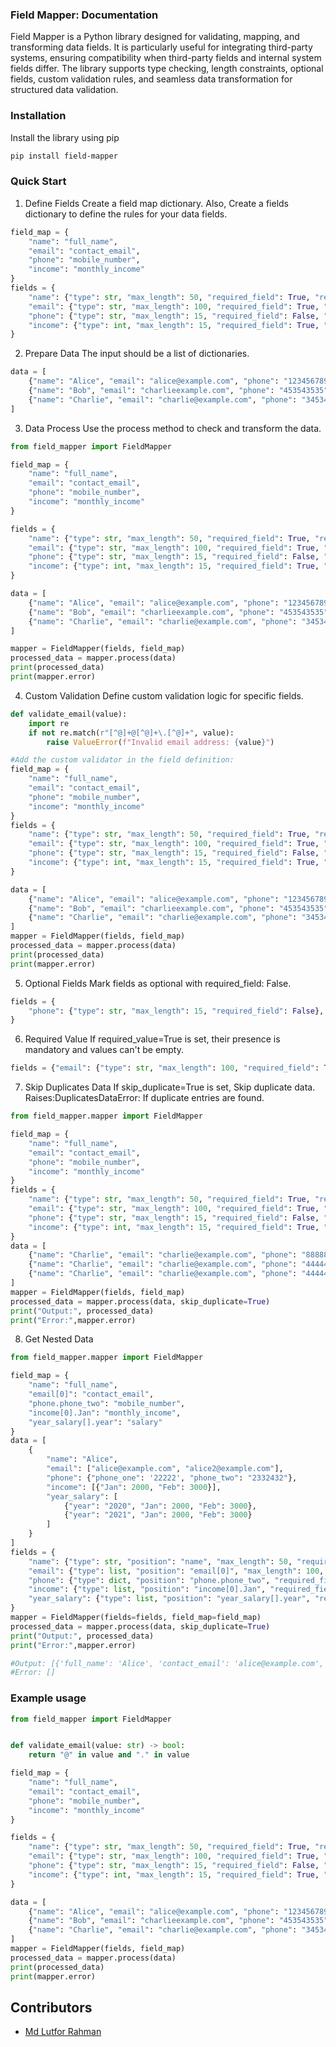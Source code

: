 ### Field Mapper: Documentation
Field Mapper is a Python library designed for validating, mapping, and transforming data fields. It is particularly useful for integrating third-party systems, ensuring compatibility when third-party fields and internal system fields differ. The library supports type checking, length constraints, optional fields, custom validation rules, and seamless data transformation for structured data validation.
### Installation
Install the library using pip
```bash
pip install field-mapper
```

### Quick Start
1. Define Fields
Create a field map dictionary.
Also, Create a fields dictionary to define the rules for your data fields.
```python
field_map = {
    "name": "full_name",
    "email": "contact_email",
    "phone": "mobile_number",
    "income": "monthly_income"
}
fields = {
    "name": {"type": str, "max_length": 50, "required_field": True, "required_value":True},
    "email": {"type": str, "max_length": 100, "required_field": True, "required_value":True},
    "phone": {"type": str, "max_length": 15, "required_field": False, "required_value":False},
    "income": {"type": int, "max_length": 15, "required_field": True, "required_value":False}
}
```

2. Prepare Data
The input should be a list of dictionaries.
```python
data = [
    {"name": "Alice", "email": "alice@example.com", "phone": "1234567890"},
    {"name": "Bob", "email": "charlieexample.com", "phone": "453543535", "income":0},
    {"name": "Charlie", "email": "charlie@example.com", "phone": "34534523", "income":0}
]
```

3. Data Process
Use the process method to check and transform the data.

```python
from field_mapper import FieldMapper

field_map = {
    "name": "full_name",
    "email": "contact_email",
    "phone": "mobile_number",
    "income": "monthly_income"
}

fields = {
    "name": {"type": str, "max_length": 50, "required_field": True, "required_value":True},
    "email": {"type": str, "max_length": 100, "required_field": True, "required_value":True},
    "phone": {"type": str, "max_length": 15, "required_field": False, "required_value":False},
    "income": {"type": int, "max_length": 15, "required_field": True, "required_value":False}
}

data = [
    {"name": "Alice", "email": "alice@example.com", "phone": "1234567890"},
    {"name": "Bob", "email": "charlieexample.com", "phone": "453543535", "income":0},
    {"name": "Charlie", "email": "charlie@example.com", "phone": "34534523", "income":0}
]

mapper = FieldMapper(fields, field_map)
processed_data = mapper.process(data)
print(processed_data)
print(mapper.error)

```

4. Custom Validation
Define custom validation logic for specific fields.

```python
def validate_email(value):  
    import re  
    if not re.match(r"[^@]+@[^@]+\.[^@]+", value):  
        raise ValueError(f"Invalid email address: {value}")  

#Add the custom validator in the field definition:
field_map = {
    "name": "full_name",
    "email": "contact_email",
    "phone": "mobile_number",
    "income": "monthly_income"
}
fields = {
    "name": {"type": str, "max_length": 50, "required_field": True, "required_value":True},
    "email": {"type": str, "max_length": 100, "required_field": True, "required_value":True, "custom": validate_email},
    "phone": {"type": str, "max_length": 15, "required_field": False, "required_value":False},
    "income": {"type": int, "max_length": 15, "required_field": True, "required_value":False}
}

data = [
    {"name": "Alice", "email": "alice@example.com", "phone": "1234567890"},
    {"name": "Bob", "email": "charlieexample.com", "phone": "453543535", "income":0},
    {"name": "Charlie", "email": "charlie@example.com", "phone": "34534523", "income":0}
]
mapper = FieldMapper(fields, field_map)
processed_data = mapper.process(data)
print(processed_data)
print(mapper.error)

```

5. Optional Fields
Mark fields as optional with required_field: False. 
```python
fields = {
    "phone": {"type": str, "max_length": 15, "required_field": False},
}

```

6. Required Value
If required_value=True is set, their presence is mandatory and values can't be empty. 
```python
fields = {"email": {"type": str, "max_length": 100, "required_field": True, "required_value":True}

```

7. Skip Duplicates Data
If skip_duplicate=True is set, Skip duplicate data. Raises:DuplicatesDataError: If duplicate entries are found. 
```python
from field_mapper.mapper import FieldMapper

field_map = {
    "name": "full_name",
    "email": "contact_email",
    "phone": "mobile_number",
    "income": "monthly_income"
}
fields = {
    "name": {"type": str, "max_length": 50, "required_field": True, "required_value":True},
    "email": {"type": str, "max_length": 100, "required_field": True, "required_value":True},
    "phone": {"type": str, "max_length": 15, "required_field": False, "required_value":False},
    "income": {"type": int, "max_length": 15, "required_field": True, "required_value":False}
}
data = [
    {"name": "Charlie", "email": "charlie@example.com", "phone": "888888", "income":0},
    {"name": "Charlie", "email": "charlie@example.com", "phone": "444444", "income":0},
    {"name": "Charlie", "email": "charlie@example.com", "phone": "444444", "income":0}
]
mapper = FieldMapper(fields, field_map)
processed_data = mapper.process(data, skip_duplicate=True)
print("Output:", processed_data)
print("Error:",mapper.error)
```
8. Get Nested Data
```python
from field_mapper.mapper import FieldMapper

field_map = {
    "name": "full_name",
    "email[0]": "contact_email",
    "phone.phone_two": "mobile_number",
    "income[0].Jan": "monthly_income",
    "year_salary[].year": "salary"
}
data = [
    {
        "name": "Alice",
        "email": ["alice@example.com", "alice2@example.com"],
        "phone": {"phone_one": '22222', "phone_two": "2332432"},
        "income": [{"Jan": 2000, "Feb": 3000}],
        "year_salary": [
            {"year": "2020", "Jan": 2000, "Feb": 3000},
            {"year": "2021", "Jan": 2000, "Feb": 3000}
        ]
    }
]
fields = {
    "name": {"type": str, "position": "name", "max_length": 50, "required_field": True, "required_value": True},
    "email": {"type": list, "position": "email[0]", "max_length": 100, "required_field": True, "required_value": True},
    "phone": {"type": dict, "position": "phone.phone_two", "required_field": True, "required_value": True},
    "income": {"type": list, "position": "income[0].Jan", "required_field": True, "required_value": True},
    "year_salary": {"type": list, "position": "year_salary[].year", "required_field": True, "required_value": True}
}
mapper = FieldMapper(fields=fields, field_map=field_map)
processed_data = mapper.process(data, skip_duplicate=True)
print("Output:", processed_data)
print("Error:",mapper.error)

#Output: [{'full_name': 'Alice', 'contact_email': 'alice@example.com', 'mobile_number': '2332432', 'monthly_income': 2000, 'salary': ['2020', '2021']}]
#Error: []
```

### Example usage

```python
from field_mapper import FieldMapper


def validate_email(value: str) -> bool:
    return "@" in value and "." in value

field_map = {
    "name": "full_name",
    "email": "contact_email",
    "phone": "mobile_number",
    "income": "monthly_income"
}

fields = {
    "name": {"type": str, "max_length": 50, "required_field": True, "required_value":True},
    "email": {"type": str, "max_length": 100, "required_field": True, "required_value":True, "custom": validate_email},
    "phone": {"type": str, "max_length": 15, "required_field": False, "required_value":False},
    "income": {"type": int, "max_length": 15, "required_field": True, "required_value":False}
}

data = [
    {"name": "Alice", "email": "alice@example.com", "phone": "1234567890"},
    {"name": "Bob", "email": "charlieexample.com", "phone": "453543535", "income":0},
    {"name": "Charlie", "email": "charlie@example.com", "phone": "34534523", "income":0}
]
mapper = FieldMapper(fields, field_map)
processed_data = mapper.process(data)
print(processed_data)
print(mapper.error)
```

## Contributors
- [Md Lutfor Rahman](https://github.com/shifat151)
